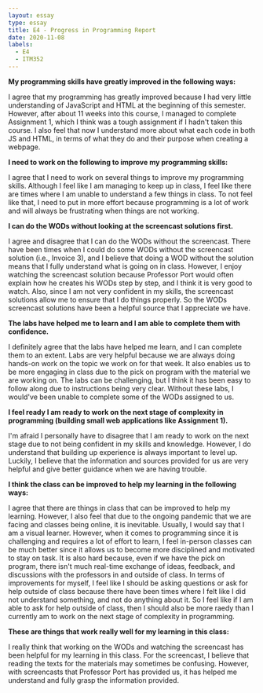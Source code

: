 ```yaml
---
layout: essay
type: essay
title: E4 - Progress in Programming Report
date: 2020-11-08
labels:
  - E4
  - ITM352
---
```

**My programming skills have greatly improved in the following ways:**

I agree that my programming has greatly improved because I had very little understanding of JavaScript and HTML at the beginning of this semester. However, after about 11 weeks into this course, I managed to complete Assignment 1, which I think was a tough assignment if I hadn't taken this course. I also feel that now I understand more about what each code in both JS and HTML, in terms of what they do and their purpose when creating a webpage. 

**I need to work on the following to improve my programming skills:**

I agree that I need to work on several things to improve my programming skills. Although I feel like I am managing to keep up in class, I feel like there are times where I am unable to understand a few things in class. To not feel like that, I need to put in more effort because programming is a lot of work and will always be frustrating when things are not working. 

**I can do the WODs without looking at the screencast solutions first.**

I agree and disagree that I can do the WODs without the screencast. There have been times when I could do some WODs without the screencast solution (i.e., Invoice 3), and I believe that doing a WOD without the solution means that I fully understand what is going on in class. However, I enjoy watching the screencast solution because Professor Port would often explain how he creates his WODs step by step, and I think it is very good to watch. Also, since I am not very confident in my skills, the screencast solutions allow me to ensure that I do things properly. So the WODs screencast solutions have been a helpful source that I appreciate we have. 

**The labs have helped me to learn and I am able to complete them with confidence.**

I definitely agree that the labs have helped me learn, and I can complete them to an extent. Labs are very helpful because we are always doing hands-on work on the topic we work on for that week. It also enables us to be more engaging in class due to the pick on program with the material we are working on. The labs can be challenging, but I think it has been easy to follow along due to instructions being very clear. Without these labs, I would've been unable to complete some of the WODs assigned to us. 

**I feel ready I am ready to work on the next stage of complexity in programming (building small web applications like Assignment 1).**

I'm afraid I personally have to disagree that I am ready to work on the next stage due to not being confident in my skills and knowledge. However, I do understand that building up experience is always important to level up. Luckily, I believe that the information and sources provided for us are very helpful and give better guidance when we are having trouble. 

**I think the class can be improved to help my learning in the following ways:**

I agree that there are things in class that can be improved to help my learning. However, I also feel that due to the ongoing pandemic that we are facing and classes being online, it is inevitable. Usually, I would say that I am a visual learner. However, when it comes to programming since it is challenging and requires a lot of effort to learn, I feel in-person classes can be much better since it allows us to become more disciplined and motivated to stay on task. It is also hard because, even if we have the pick on program, there isn't much real-time exchange of ideas, feedback, and discussions with the professors in and outside of class. 
In terms of improvements for myself, I feel like I should be asking questions or ask for help outside of class because there have been times where I felt like I did not understand something, and not do anything about it. So I feel like if I am able to ask for help outside of class, then I should also be more raedy than I currently am to work on the next stage of complexity in programming. 

**These are things that work really well for my learning in this class:**

I really think that working on the WODs and watching the screencast has been helpful for my learning in this class. For the screencast, I believe that reading the texts for the materials may sometimes be confusing. However, with screencasts that Professor Port has provided us, it has helped me understand and fully grasp the information provided.  

